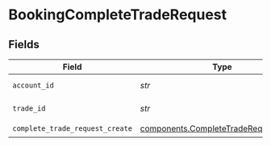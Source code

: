 # BookingCompleteTradeRequest


## Fields

| Field                                                                                          | Type                                                                                           | Required                                                                                       | Description                                                                                    | Example                                                                                        |
| ---------------------------------------------------------------------------------------------- | ---------------------------------------------------------------------------------------------- | ---------------------------------------------------------------------------------------------- | ---------------------------------------------------------------------------------------------- | ---------------------------------------------------------------------------------------------- |
| `account_id`                                                                                   | *str*                                                                                          | :heavy_check_mark:                                                                             | The account id.                                                                                | 02HASWB2DTMRT3DAM45P56J2T2                                                                     |
| `trade_id`                                                                                     | *str*                                                                                          | :heavy_check_mark:                                                                             | The trade id.                                                                                  | 01J0XX2KDN3M9QKFKRE2HYSCQM                                                                     |
| `complete_trade_request_create`                                                                | [components.CompleteTradeRequestCreate](../../models/components/completetraderequestcreate.md) | :heavy_check_mark:                                                                             | N/A                                                                                            |                                                                                                |